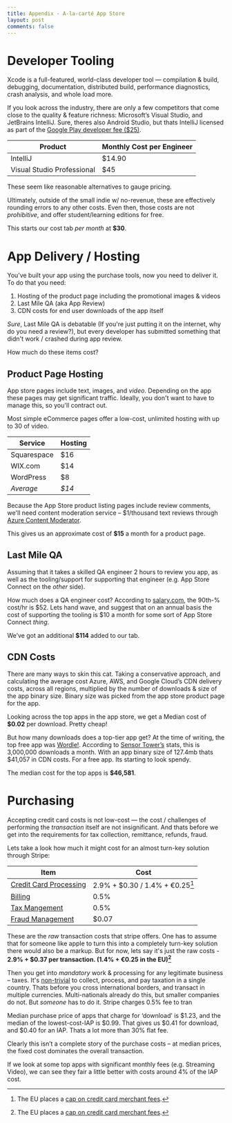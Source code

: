 ```yaml
---
title: Appendix - A-la-carté App Store
layout: post
comments: false
---
```

# Developer Tooling

Xcode is a full-featured, world-class developer tool — compilation & build, debugging, documentation, distributed build, performance diagnostics, crash analysis, and whole load more.

If you look across the industry, there are only a few competitors that come close to the quality & feature richness: Microsoft’s Visual Studio, and JetBrains IntelliJ. Sure, theres also Android Studio, but thats IntelliJ licensed as part of the [Google Play developer fee ($25)](https://support.google.com/googleplay/android-developer/answer/6112435?hl=en#zippy=%2Cstep-pay-registration-fee).

| **Product**                | **Monthly Cost per Engineer** |
| -------------------------- | ----------------------------- |
| IntelliJ                   | $14.90                        |
| Visual Studio Professional | $45                           |

These seem like reasonable alternatives to gauge pricing.

Ultimately, outside of the small indie w/ no-revenue, these are effectively rounding errors to any other costs. Even then, those costs are not *prohibitive*, and offer student/learning editions for free.

This starts our cost tab *per month* at **$30**.

# App Delivery / Hosting

You’ve built your app using the purchase tools, now you need to deliver it. To do that you need:

1. Hosting of the product page including the promotional images & videos
2. Last Mile QA (aka App Review)
3. CDN costs for end user downloads of the app itself

*Sure*, Last Mile QA is debatable (If you're just putting it on the internet, why do you need a review?), but every developer has submitted something that didn't work / crashed during app review.

How much do these items cost?

## Product Page Hosting

App store pages include text, images, and *video*. Depending on the app these pages may get significant traffic. Ideally, you don't want to have to manage this, so you'll contract out.

Most simple eCommerce pages offer a low-cost, unlimited hosting with up to 30 of video.

| **Service** | **Hosting** |
| ----------- | ----------- |
| Squarespace | $16         |
| WIX.com     | $14         |
| WordPress   | $8          |
| *Average*   | *$14*       |

Because the App Store product listing pages include review comments, we'll need content moderation service – $1/thousand text reviews through [Azure Content Moderator](https://azure.microsoft.com/en-us/services/cognitive-services/content-moderator/).

This gives us an approximate cost of **$15** a month for a product page.

## Last Mile QA

Assuming that it takes a skilled QA engineer 2 hours to review you app, as well as the tooling/support for supporting that engineer (e.g. App Store Connect on the *other* side).

How much does a QA engineer cost? According to [salary.com](https://www.salary.com/research/salary/posting/software-development-engineer-test-sdet-hourly-wages), the 90th-% cost/hr is $52. Lets hand wave, and suggest that on an annual basis the cost of supporting the tooling is $10 a month for some sort of App Store Connect *thing*.

We’ve got an additional **$114** added to our tab.

## CDN Costs

There are many ways to skin this cat. Taking a conservative approach, and calculating the average cost Azure, AWS, and Google Cloud’s CDN delivery costs, across all regions, multiplied by the number of downloads & size of the app binary size. Binary size was picked from the app store product page for the app.

Looking across the top apps in the app store, we get a Median cost of **$0.02** per download. Pretty cheap!

But how many downloads does a top-tier app get? At the time of writing, the top free app was [Wordle!](https://apps.apple.com/us/app/wordle/id1095569891). According to [Sensor Tower’s](https://app.sensortower.com/ios/us/steven-cravotta/app/wordle/1095569891/overview) stats, this is 3,000,000 downloads a month. With an app binary size of 127.4mb thats $41,057 in CDN costs. For a free app. Its starting to look spendy.

The median cost for the top apps is **$46,581**.

# Purchasing

Accepting credit card costs is not low-cost — the cost / challenges of performing the *transaction* itself are not insignificant. And thats before we get into the requirements for tax collection, remittance, refunds, fraud.

Lets take a look how much it might cost for an almost turn-key solution through Stripe:

| Item                                                  | Cost                                   |
| ----------------------------------------------------- | -------------------------------------- |
| [Credit Card Processing](https://stripe.com/payments) | 2.9% + $0.30 / 1.4% + €0.25[^eu-cards] |
| [Billing](https://stripe.com/billing/pricing)         | 0.5%                                   |
| [Tax Mangement](https://stripe.com/tax#pricing)       | 0.5%                                   |
| [Fraud Management](https://stripe.com/radar)          | $0.07                                  |

These are the *raw* transaction costs that stripe offers. One has to assume that for someone like apple to turn this into a completely turn-key solution there would also be a markup. But for now, lets say it's just the raw costs - **2.9% + $0.37 per transaction. (1.4% + €0.25 in the EU)[^eu-cards]** 

Then you get into *mandatory* work & processing for any legitimate business – taxes. It's [non-trivial](https://stripe.com/guides/introduction-to-sales-tax-vat-and-gst-compliance) to collect, process, and pay taxation in a single country. Thats before you cross international borders, and transact in multiple currencies. Multi-nationals already do this, but smaller companies do not. But *someone* has to do it. Stripe charges 0.5% fee to tran

Median purchase price of apps that charge for ‘download’ is $1.23, and the median of the lowest-cost-IAP is $0.99. That gives us $0.41 for download, and $0.40 for an IAP. Thats a lot more than 30% flat fee.

Clearly this isn’t a complete story of the purchase costs – at median prices, the fixed cost dominates the overall transaction.

If we look at some top apps with significant monthly fees (e.g. Streaming Video), we can see they fair a little better with costs around 4% of the IAP cost.

[^eu-cards]: The EU places a [cap on credit card merchant fees](https://en.wikipedia.org/wiki/Interchange_fee#European_Union).